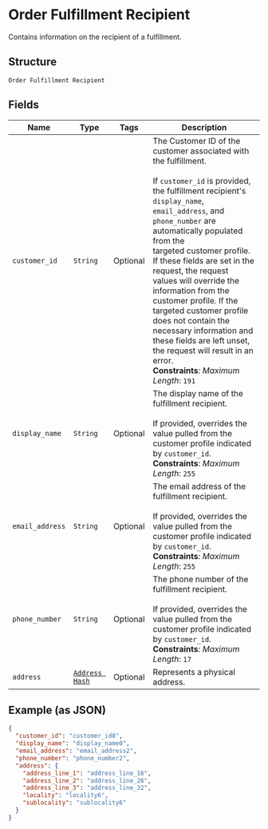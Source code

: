 
# Order Fulfillment Recipient

Contains information on the recipient of a fulfillment.

## Structure

`Order Fulfillment Recipient`

## Fields

| Name | Type | Tags | Description |
|  --- | --- | --- | --- |
| `customer_id` | `String` | Optional | The Customer ID of the customer associated with the fulfillment.<br><br>If `customer_id` is provided, the fulfillment recipient's `display_name`,<br>`email_address`, and `phone_number` are automatically populated from the<br>targeted customer profile. If these fields are set in the request, the request<br>values will override the information from the customer profile. If the<br>targeted customer profile does not contain the necessary information and<br>these fields are left unset, the request will result in an error.<br>**Constraints**: *Maximum Length*: `191` |
| `display_name` | `String` | Optional | The display name of the fulfillment recipient.<br><br>If provided, overrides the value pulled from the customer profile indicated by `customer_id`.<br>**Constraints**: *Maximum Length*: `255` |
| `email_address` | `String` | Optional | The email address of the fulfillment recipient.<br><br>If provided, overrides the value pulled from the customer profile indicated by `customer_id`.<br>**Constraints**: *Maximum Length*: `255` |
| `phone_number` | `String` | Optional | The phone number of the fulfillment recipient.<br><br>If provided, overrides the value pulled from the customer profile indicated by `customer_id`.<br>**Constraints**: *Maximum Length*: `17` |
| `address` | [`Address Hash`](/doc/models/address.md) | Optional | Represents a physical address. |

## Example (as JSON)

```json
{
  "customer_id": "customer_id8",
  "display_name": "display_name0",
  "email_address": "email_address2",
  "phone_number": "phone_number2",
  "address": {
    "address_line_1": "address_line_16",
    "address_line_2": "address_line_26",
    "address_line_3": "address_line_32",
    "locality": "locality6",
    "sublocality": "sublocality6"
  }
}
```

